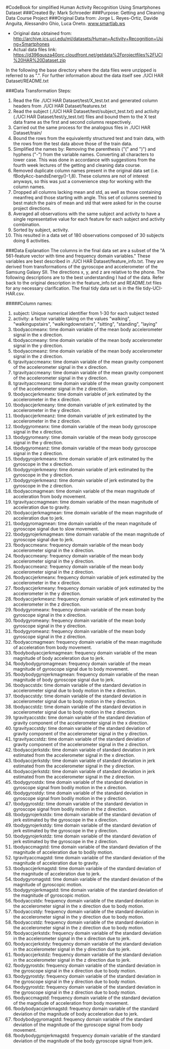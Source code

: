 #CodeBook for simplified Human Activity Recognition Using Smartphones Dataset
###Created By: Mark Schroeder
###Purpose: Getting and Cleaning Data Course Project
###Original Data from: Jorge L. Reyes-Ortiz, Davide Anguita, Alessandro Ghio, Luca Oneto. www.smartlab.ws

* Original data obtained from: http://archive.ics.uci.edu/ml/datasets/Human+Activity+Recognition+Using+Smartphones
* Actual data files link: https://d396qusza40orc.cloudfront.net/getdata%2Fprojectfiles%2FUCI%20HAR%20Dataset.zip

In the following the base directory where the data files were unzipped is referred to as ".".  For further information about the data itself see ./UCI HAR Dataset/README.txt

###Data Transformation Steps:
1.  Read the file ./UCI HAR Dataset/test/X_test.txt and generated column headers from ./UCI HAR Dataset/features.txt
2.  Read the subject (./UCI HAR Dataset/test/subject_test.txt) and activity (./UCI HAR Dataset/test/y_test.txt) files
    and bound them to the X test data frame as the first and second columns respectively.
3.  Carried out the same process for the analogous files in ./UCI HAR Dataset/train/
4.  Bound the rows from the equivalently structured test and train data, with the rows from the test data above those
    of the train data.
5.  Simplified the names by: Removing the parenthesis ("(" and ")") and hyphens ("-") from the variable names.
    Converting all characters to lower case. This was done in accordance with suggestions from the fourth week lectures
    of the getting and cleaning data course.
6.  Removed duplicate column names present in the original data set (i.e. fBodyAcc-bandsEnergy()-1,8).  These columns 
    are not of interest anyways, so this was just a convenience step for working with the column names.
7.  Dropped all columns lacking mean and std, as well as those containing meanfreq and those starting with angle.
    This set of columns seemed to best match the pairs of mean and std that were asked for in the course project 
    directions.
8.  Averaged all observations with the same subject and activity to have a single representative value for each feature
    for each subject and activity combination.
9.  Sorted by subject, activity.
10. This resulted in a data set of 180 observations composed of 30 subjects doing 6 activities.

###Data Explanation
The columns in the final data set are a subset of the "A 561-feature vector with time and frequency domain variables."  These variables are best described in ./UCI HAR Dataset/feature_info.txt.  They are derived from transformations of the gyroscope and accelerometer of the Samsung Galaxy SII.  The directions x, y, and z are relative to the phone.  The following descriptions are to the best understanding I had of the data.  Refer back to the original description in the feature_info.txt and README.txt files for any necessary clarification.  The final tidy data set is in the file tidy-UCI-HAR.csv.

#####Column names:
1.  subject: Unique numerical identifier from 1-30 for each subject tested
2.  activity: a factor variable taking on the values "walking", "walkingupstairs", "walkingdownstairs", "sitting",
                  "standing", "laying"
3.  tbodyaccmeanx: time domain variable of the mean body accelerometer signal in the x direction.
4.  tbodyaccmeany: time domain variable of the mean body accelerometer signal in the y direction.
5.  tbodyaccmeanz: time domain variable of the mean body accelerometer signal in the z direction.
6.  tgravityaccmeanx: time domain variable of the mean gravity component of the accelerometer signal in the x direction.
7.  tgravityaccmeany: time domain variable of the mean gravity component of the accelerometer signal in the y direction.
8.  tgravityaccmeanz: time domain variable of the mean gravity component of the accelerometer signal in the z direction.
9.  tbodyaccjerkmeanx: time domain variable of jerk estimated by the accelerometer in the x direction.
10. tbodyaccjerkmeany: time domain variable of jerk estimated by the accelerometer in the y direction.
11. tbodyaccjerkmeanz: time domain variable of jerk estimated by the accelerometer in the z direction.
12. tbodygyromeanx: time domain variable of the mean body gyroscope signal in the x direction.
13. tbodygyromeany: time domain variable of the mean body gyroscope signal in the y direction.
14. tbodygyromeanz: time domain variable of the mean body gyroscope signal in the z direction.
15. tbodygyrojerkmeanx: time domain variable of jerk estimated by the gyroscope in the x direction.
16. tbodygyrojerkmeany: time domain variable of jerk estimated by the gyroscope in the y direction.
17. tbodygyrojerkmeanz: time domain variable of jerk estimated by the gyroscope in the z direction.
18. tbodyaccmagmean: time domain variable of the mean magnitude of acceleration from body movement.
19. tgravityaccmagmean: time domain variable of the mean magnitude of acceleration due to gravity.
20. tbodyaccjerkmagmean: time domain variable of the mean magnitude of acceleration due to jerk.
21. tbodygyromagmean: time domain variable of the mean magnitude of gyroscope signal due to slow movement.
22. tbodygyrojerkmagmean: time domain variable of the mean magnitude of gyroscope signal due to jerk.
23. fbodyaccmeanx: frequency domain variable of the mean body accelerometer signal in the x direction.
24. fbodyaccmeany: frequency domain variable of the mean body accelerometer signal in the y direction.
25. fbodyaccmeanz: frequency domain variable of the mean body accelerometer signal in the z direction.
26. fbodyaccjerkmeanx: frequency domain variable of jerk estimated by the accelerometer in the x direction.
27. fbodyaccjerkmeany: frequency domain variable of jerk estimated by the accelerometer in the y direction.
28. fbodyaccjerkmeanz: frequency domain variable of jerk estimated by the accelerometer in the z direction.
29. fbodygyromeanx: frequency domain variable of the mean body gyroscope signal in the x direction.
30. fbodygyromeany: frequency domain variable of the mean body gyroscope signal in the y direction.
31. fbodygyromeanz: frequency domain variable of the mean body gyroscope signal in the z direction.
32. fbodyaccmagmean: frequency domain variable of the mean magnitude of acceleration from body movement.
33. fbodybodyaccjerkmagmean: frequency domain variable of the mean magnitude of body acceleration due to jerk.
34. fbodybodygyromagmean: frequency domain variable of the mean magnitude of gyroscope signal due to body movement.
35. fbodybodygyrojerkmagmean: frequency domain variable of the mean magnitude of body gyroscope signal due to jerk.
36. tbodyaccstdx: time domain variable of the standard deviation in accelerometer signal due to body motion in the x direction.
37. tbodyaccstdy: time domain variable of the standard deviation in accelerometer signal due to body motion in the y direction.
38. tbodyaccstdz: time domain variable of the standard deviation in accelerometer signal due to body motion in the z direction.
39. tgravityaccstdx: time domain variable of the standard deviation of gravity component of the accelerometer signal in the x direction.
40. tgravityaccstdy: time domain variable of the standard deviation of gravity component of the accelerometer signal in the y direction.
41. tgravityaccstdz: time domain variable of the standard deviation of gravity component of the accelerometer signal in the z direction.
42. tbodyaccjerkstdx: time domain variable of standard deviation in jerk estimated from the accelerometer signal in the x direction.
43. tbodyaccjerkstdy: time domain variable of standard deviation in jerk estimated from the accelerometer signal in the y direction.
44. tbodyaccjerkstdz: time domain variable of standard deviation in jerk estimated from the accelerometer signal in the z direction.
45. tbodygyrostdx: time domain variable of the standard deviation in gyroscope signal from bodily motion in the x direction.
46. tbodygyrostdy: time domain variable of the standard deviation in gyroscope signal from bodily motion in the y direction.
47. tbodygyrostdz: time domain variable of the standard deviation in gyroscope signal from bodily motion in the z direction.
48. tbodygyrojerkstdx: time domain variable of the standard deviation of jerk estimated by the gyroscope in the x direction.
49. tbodygyrojerkstdy: time domain variable of the standard deviation of jerk estimated by the gyroscope in the y direction.
50. tbodygyrojerkstdz: time domain variable of the standard deviation of jerk estimated by the gyroscope in the z direction.
51. tbodyaccmagstd: time domain variable of the standard deviation of the magnitude of acceleration due to bodily motion.
52. tgravityaccmagstd: time domain variable of the standard deviation of the magnitude of acceleration due to gravity.
53. tbodyaccjerkmagstd: time domain variable of the standard deviation of the magnitude of acceleration due to jerk.
54. tbodygyromagstd: time domain variable of the standard deviation of the magnitude of gyroscopic motion.
55. tbodygyrojerkmagstd: time domain variable of the standard deviation of the magnitude of gyroscopic motion.
56. fbodyaccstdx: frequency domain variable of the standard deviation in the accelerometer signal in the x direction due to body motion.
57. fbodyaccstdy: frequency domain variable of the standard deviation in the accelerometer signal in the y direction due to body motion.
58. fbodyaccstdz: frequency domain variable of the standard deviation in the accelerometer signal in the z direction due to body motion.
59. fbodyaccjerkstdx: frequency domain variable of the standard deviation in the accelerometer signal in the x direction due to jerk.
60. fbodyaccjerkstdy: frequency domain variable of the standard deviation in the accelerometer signal in the y direction due to jerk.
61. fbodyaccjerkstdz: frequency domain variable of the standard deviation in the accelerometer signal in the z direction due to jerk.
62. fbodygyrostdx: frequency domain variable of the standard deviation in the gyroscope signal in the x direction due to body motion.
63. fbodygyrostdy: frequency domain variable of the standard deviation in the gyroscope signal in the y direction due to body motion.
64. fbodygyrostdz: frequency domain variable of the standard deviation in the gyroscope signal in the z direction due to body motion.
65. fbodyaccmagstd: frequency domain variable of the standard deviation of the magnitude of acceleration from body movement.
66. fbodybodyaccjerkmagstd: frequency domain variable of the standard deviation of the magnitude of body acceleration due to jerk.
67. fbodybodygyromagstd: frequency domain variable of the standard deviation of the magnitude of the gyroscope signal from body movement.
68. fbodybodygyrojerkmagstd: frequency domain variable of the standard deviation of the magnitude of the body gyroscope signal from jerk.
